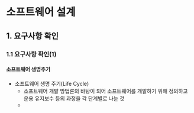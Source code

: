 # 소프트웨어 설계

## 1. 요구사항 확인

### 1.1 요구사항 확인(1)



#### 소프트웨어 생명주기

- 소프트웨어 생명 주기(Life Cycle)
  - 소프트웨어 개발 방법론의 바탕이 되어 소프트웨어를 개발하기 위해 정의하고 운용 유지보수 등의 과정을 각 단계별로 나눈 것
  - 